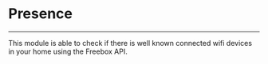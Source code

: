 # Presence
----

This module is able to check if there is well known connected wifi devices in your home using the Freebox API.
